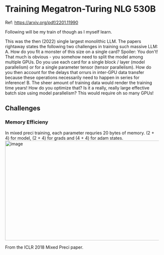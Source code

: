 # Training Megatron-Turing NLG 530B
Ref: https://arxiv.org/pdf/2201.11990

Following will be my train of though as I myself learn.

This was the then (2022) single largest monolithic LLM. The papers rightaway states the following two challenges in training such massive LLM:
A. How do you fit a monster of this size on a single card? Spoiler: You don't! That much is obvious - you somehow need to split the model among multiple GPUs. Do you use each card for a single block / layer (model parallelism) or for a single parameter tensor (tensor parallelism). How do you then account for the delays that orrurs in inter-GPU data transfer because these operations necessarily need to happen in series for inference!
B. The sheer amount of training data would render the training time years! How do you optimize that? Is it a really, really large effective batch size using model parallelism? This would require oh so many GPUs!

## Challenges
### Memory Efficieny
In mixed preci training, each parameter requries 20 bytes of memory. (2 + 4) for model, (2 + 4) for grads and (4 + 4) for adam states. 
<img width="625" height="328" alt="image" src="https://github.com/user-attachments/assets/dd8b06ec-2bfc-4d05-8115-31ad3512c529" />

From the ICLR 2018 Mixed Preci paper.
